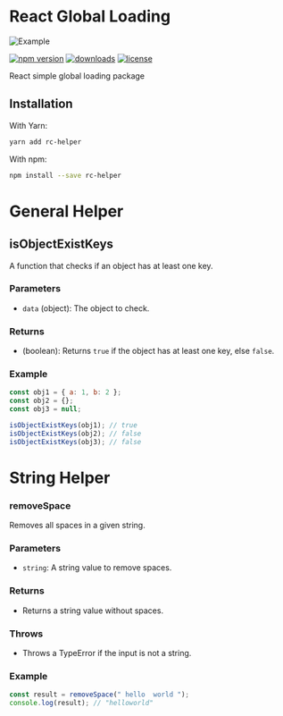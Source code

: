 # React Global Loading

![Example](/assets/example.png)

[![npm version](https://badge.fury.io/js/rc-helper.svg)][npm_url]
[![downloads](https://img.shields.io/npm/dt/rc-helper.svg)][npm_url]
[![license](https://img.shields.io/npm/l/rc-helper.svg)][npm_url]

[npm_url]: https://www.npmjs.org/package/rc-helper

React simple global loading package

## Installation

With Yarn:

```bash
yarn add rc-helper
```

With npm:

```bash
npm install --save rc-helper
```

# General Helper

## isObjectExistKeys

A function that checks if an object has at least one key.

### Parameters

- `data` (object): The object to check.

### Returns

- (boolean): Returns `true` if the object has at least one key, else `false`.

### Example

```js
const obj1 = { a: 1, b: 2 };
const obj2 = {};
const obj3 = null;

isObjectExistKeys(obj1); // true
isObjectExistKeys(obj2); // false
isObjectExistKeys(obj3); // false
```

# String Helper

### removeSpace

Removes all spaces in a given string.

### Parameters

- `string`: A string value to remove spaces.

### Returns

- Returns a string value without spaces.

### Throws

- Throws a TypeError if the input is not a string.

### Example

```js
const result = removeSpace(" hello  world ");
console.log(result); // "helloworld"
```
